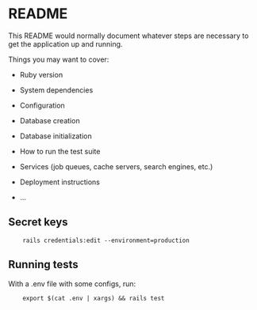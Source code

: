 # README

This README would normally document whatever steps are necessary to get the
application up and running.

Things you may want to cover:

* Ruby version

* System dependencies

* Configuration

* Database creation

* Database initialization

* How to run the test suite

* Services (job queues, cache servers, search engines, etc.)

* Deployment instructions

* ...

## Secret keys

        rails credentials:edit --environment=production

## Running tests

With a .env file with some configs, run:

        export $(cat .env | xargs) && rails test